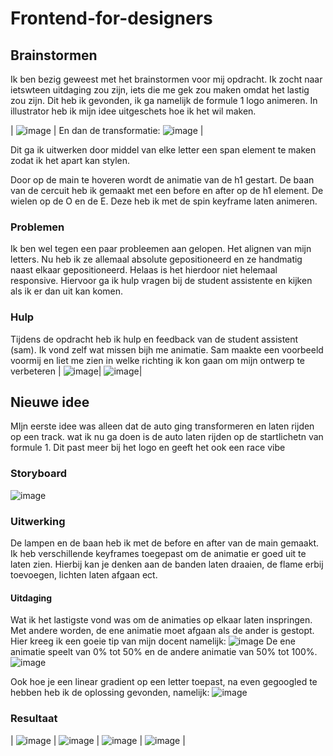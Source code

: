 # Frontend-for-designers

## Brainstormen
Ik ben bezig geweest met het brainstormen voor mij opdracht. Ik zocht naar ietswteen uitdaging zou zijn, iets die me gek zou maken omdat het lastig zou zijn.
Dit heb ik gevonden, ik ga namelijk de formule 1 logo animeren.
In illustrator heb ik mijn idee uitgeschets hoe ik het wil maken.

| ![image](https://user-images.githubusercontent.com/22005581/164483692-8756ff2a-649f-4ce4-b7df-0442374860b3.png) | En dan de transformatie:
![image](https://user-images.githubusercontent.com/22005581/164485849-da32902a-c840-42f2-bca4-4619c5c326ac.png) |

 Dit ga ik uitwerken door middel van elke letter een span element te maken zodat ik het apart kan stylen.
 
 Door op de main te hoveren wordt de animatie van de h1 gestart. De baan van de cercuit heb ik gemaakt met een before en after op de h1 element.
 De wielen op de O en de E. Deze heb ik met de spin keyframe laten animeren. 
 
### Problemen
Ik ben wel tegen een paar probleemen aan gelopen. Het alignen van mijn letters. Nu heb ik ze allemaal absolute gepositioneerd en ze handmatig naast elkaar gepositioneerd.
Helaas is het hierdoor niet helemaal responsive. Hiervoor ga ik hulp vragen bij de student assistente en kijken als ik er dan uit kan komen.

### Hulp
Tijdens de opdracht heb ik hulp en feedback van de student assistent (sam). Ik vond zelf wat missen bijh me animatie. Sam maakte een voorbeeld voormij en liet me zien in welke richting ik kon gaan om mijn ontwerp te verbeteren
| ![image](https://user-images.githubusercontent.com/22005581/170097763-488353dd-4b91-4838-86a1-f50b8352a3d0.png)| 
![image](https://user-images.githubusercontent.com/22005581/170097823-977421cf-dfe3-48e2-91f3-4aacca19c54c.png)|

## Nieuwe idee
MIjn eerste idee was alleen dat de auto ging transformeren en laten rijden op een track. wat ik nu ga doen is de auto laten rijden op de startlichetn van formule 1. Dit past meer bij het logo en geeft het ook een race vibe

### Storyboard
![image](https://user-images.githubusercontent.com/22005581/170098862-6bffee85-1090-4b93-841d-4f04a2df06eb.png)

### Uitwerking
De lampen en de baan heb ik met de before en after van de main gemaakt. Ik heb verschillende keyframes toegepast om de animatie er goed uit te laten zien.
Hierbij kan je denken aan de banden laten draaien, de flame erbij toevoegen, lichten laten afgaan ect.

#### Uitdaging

Wat ik het lastigste vond was om de animaties op elkaar laten inspringen. Met andere worden, de ene animatie moet afgaan als de ander is gestopt. Hier kreeg ik een goeie tip van mijn docent namelijk:
![image](https://user-images.githubusercontent.com/22005581/170105472-202543ed-227a-4dfc-9f36-c7e1f51fd7f9.png)
De ene animatie speelt van 0% tot 50% en de andere animatie van 50% tot 100%.
![image](https://user-images.githubusercontent.com/22005581/170106278-0b32ae21-6d6b-4caa-95a1-9c388671130e.png)

Ook hoe je een linear gradient op een letter toepast, na even gegoogled te hebben heb ik de oplossing gevonden, namelijk:
![image](https://user-images.githubusercontent.com/22005581/170106514-17d468ae-d375-43d4-ab49-deef410f9b3c.png)



### Resultaat
| ![image](https://user-images.githubusercontent.com/22005581/170099419-2ea2eb11-fd4b-47c3-bd33-8202d5d1fa6e.png) |
![image](https://user-images.githubusercontent.com/22005581/170099483-d73dddc4-aa9c-412c-a0c7-c902e2977ff2.png) |
![image](https://user-images.githubusercontent.com/22005581/170099681-054f1081-46d6-4fb7-94ef-7fbc6758cae4.png) |
![image](https://user-images.githubusercontent.com/22005581/170099772-0c5a9c3c-5e6d-4dc6-a5da-07a0126107a3.png) |





